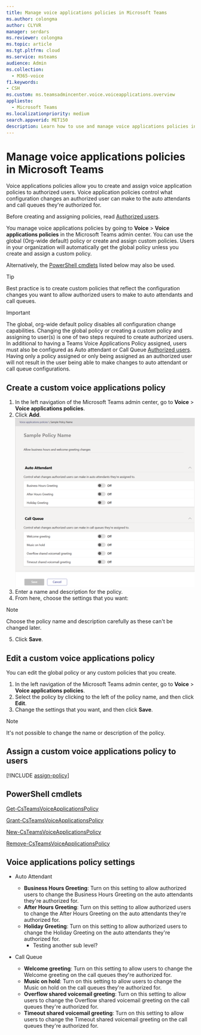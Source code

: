 ```yaml
---
title: Manage voice applications policies in Microsoft Teams
ms.author: colongma
author: CLYVR
manager: serdars
ms.reviewer: colongma
ms.topic: article
ms.tgt.pltfrm: cloud
ms.service: msteams
audience: Admin
ms.collection: 
  - M365-voice
f1.keywords:
- CSH
ms.custom: ms.teamsadmincenter.voice.voiceapplications.overview
appliesto: 
  - Microsoft Teams
ms.localizationpriority: medium
search.appverid: MET150
description: Learn how to use and manage voice applications policies in Microsoft Teams to enable authorized end users to perform configuration changes on auto attendants and call queues.
---
```


# Manage voice applications policies in Microsoft Teams

Voice applications policies allow you to create and assign voice application policies to authorized users.  Voice application policies control what configuration changes an authorized user can make to the auto attendants and call queues they're authorized for.

Before creating and assigning policies, read [Authorized users](./aa-cq-authorized-users.md).

You manage voice applications policies by going to **Voice** > **Voice applications policies** in the Microsoft Teams admin center. You can use the global (Org-wide default) policy or create and assign custom policies. Users in your organization will automatically get the global policy unless you create and assign a custom policy.

Alternatively, the [PowerShell cmdlets](./manage-voice-applications-policies.md#powershell-cmdlets) listed below may also be used.

> [!TIP]
> Best practice is to create custom policies that reflect the configuration changes you want to allow authorized users to make to auto attendants and call queues.

> [!IMPORTANT]
> The global, org-wide default policy disables all configuration change capabilities.  Changing the global policy or creating a custom policy and assigning to user(s) is one of two steps required to create authorized users.  
> In additional to having a Teams Voice Applications Policy assigned, users must also be configured as Auto attendant or Call Queue [Authorized users](./aa-cq-authorized-users.md).  
> Having only a policy assigned or only being assigned as an authorized user will not result in the user being able to make changes to auto attendant or call queue configurations.


## Create a custom voice applications policy

1. In the left navigation of the Microsoft Teams admin center, go to **Voice** > **Voice applications policies**.
2. Click **Add**. <br>
![Screenshot of new voice applications policy page in the admin center.](media/voiceapplications-policies-add-policy.png)
3. Enter a name and description for the policy.
4. From here, choose the settings that you want:


> [!NOTE]
> Choose the policy name and description carefully as these can't be changed later.

5. Click **Save**.

## Edit a custom voice applications policy

You can edit the global policy or any custom policies that you create. 

1. In the left navigation of the Microsoft Teams admin center, go to **Voice** > **Voice applications policies**.
2. Select the policy by clicking to the left of the policy name, and then click **Edit**.
3. Change the settings that you want, and then click **Save**.

> [!NOTE]
> It's not possible to change the name or description of the policy.

## Assign a custom voice applications policy to users

[!INCLUDE [assign-policy](includes/assign-policy.md)]

## PowerShell cmdlets

[Get-CsTeamsVoiceApplicationsPolicy](/powershell/module/skype/get-csteamsvoiceapplicationspolicy)

[Grant-CsTeamsVoiceApplicationsPolicy](/powershell/module/skype/grant-csteamsvoiceapplicationspolicy)

[New-CsTeamsVoiceApplicationsPolicy](/powershell/module/skype/new-csteamsvoiceapplicationspolicy)

[Remove-CsTeamsVoiceApplicationsPolicy](/powershell/module/skype/remove-csteamsvoiceapplicationspolicy)

## Voice applications policy settings

- Auto Attendant
    - **Business Hours Greeting**: Turn on this setting to allow authorized users to change the Business Hours Greeting on the auto attendants they're authorized for.
    - **After Hours Greeting**: Turn on this setting to allow authorized users to change the After Hours Greeting on the auto attendants they're authorized for.
    - **Holiday Greeting**: Turn on this setting to allow authorized users to change the Holiday Greeting on the auto attendants they're authorized for.
       - Testing another sub level?

- Call Queue
    - **Welcome greeting**: Turn on this setting to allow users to change the Welcome greeting on the call queues they're authorized for.
    - **Music on hold**: Turn on this setting to allow users to change the Music on hold on the call queues they're authorized for.
    - **Overflow shared voicemail greeting**: Turn on this setting to allow users to change the Overflow shared voicemail greeting on the call queues they're authorized for.
    - **Timeout shared voicemail greeting**: Turn on this setting to allow users to change the Timeout shared voicemail greeting on the call queues they're authorized for.
